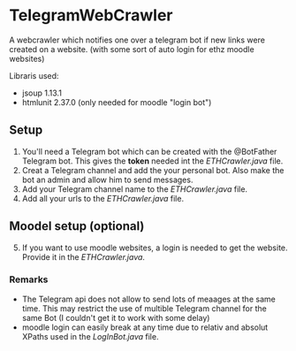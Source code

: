 # TelegramWebCrawler
A webcrawler which notifies one over a telegram bot if new links were created on a website. (with some sort of auto login for ethz moodle websites)

Libraris used:
- jsoup 1.13.1
- htmlunit 2.37.0 (only needed for moodle "login bot")

## Setup
1. You'll  need a Telegram bot which can be created with the @BotFather Telegram bot. This gives the **token** needed int the *ETHCrawler.java* file.
2. Creat a Telegram channel and add the your personal bot. Also make the bot an admin and allow him to send messages.
3. Add your Telegram channel name to the *ETHCrawler.java* file.
4. Add all your urls to the *ETHCrawler.java* file.

## Moodel setup (optional)
5. If you want to use moodle websites, a login is needed to get the website. Provide it in the *ETHCrawler.java*.

### Remarks
- The Telegram api does not allow to send lots of meaages at the same time. This may restrict the use of multible Telegram channel for the same Bot (I couldn't get it to work with some delay) 
- moodle login can easily break at any time due to relativ and absolut XPaths used in the *LogInBot.java* file.
